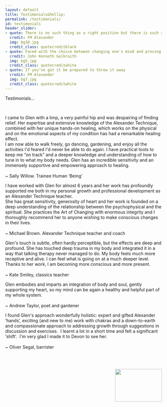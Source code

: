```yaml
---
layout: default
title: Testimonials&hellip;
permalink: /testimonials/
id: testimonials
header_slider:
- quote: There is no such thing as a right position but there is such a thing as a right direction
  credit: FM Alexander
  img: bg10.jpg
  credit_class: quotecreditblack
- quote: Faced with the choice between changing one's mind and proving that there is no need to do so, almost everyone gets busy on the proof
  credit: John Kenneth Galbraith
  img: bg5.jpg
  credit_class: quotecreditwhite
- quote: If you’ve got it be prepared to throw it away
  credit: FM Alexander
  img: bg7.jpg
  credit_class: quotecreditwhite
---
```


<!-- .content-block 1 begins -->
<div class="content-block">
    <p class="runinheading">Testimonials&hellip;</p>
    <p>&nbsp;</p>
    <div class="clear"></div>
    <div class="one-third">
        <p class="pitalictestimonial">I came to Glen with a limp, a very painful hip and was despairing of finding relief. Her expertise and extensive knowledge of the Alexander Technique, combined with her unique hands-on healing, which works on the physical and on the emotional aspects of my condition has had a remarkable healing effect.
            <br /> I am now able to walk freely, go dancing, gardening, and enjoy all the activities I&#39;d feared I&#39;d never be able to do again. I have practical tools to keep me &ldquo;on track&rdquo; and a deeper knowledge and understanding of how to tune in to what my body needs. Glen has an incredible sensitivity and an immensely supportive and empowering approach to healing.
            <br />
            <br />
            <span class="quotecreditinline">&#126; Sally Willow. Trainee Human &lsquo;Being&rsquo;</span></p>
    </div>
    <div class="one-third">
        <p class="pitalictestimonial">I have worked with Glen for almost 6 years and her work has profoundly supported me both in my personal growth and professional development as an Alexander Technique teacher.
            <br /> She has great sensitivity, generosity of heart and her work is founded on a deep understanding of the relationship between the psychophysical and the spiritual. She practices the Art of Changing with enormous integrity and I thoroughly recommend her to anyone wishing to make conscious changes in their lives.
            <br />
            <br />
            <span class="quotecreditinline">&#126; Michael Brown. Alexander Technique teacher and coach</span></p>
    </div>
    <div class="one-third last">
        <p class="pitalictestimonial">Glen&#39;s touch is subtle, often hardly perceptible, but the effects are deep and profound. She has touched deep trauma in my body and integrated it in a way that talking therapy never managed to do. My body feels much more receptive and alive. I can feel what is going on at a much deeper level. Thanks to her work, I am becoming more conscious and more present.
            <br />
            <br />
            <span class="quotecreditinline">&#126; Kate Smiley, classics teacher</span> </p>
    </div>
</div>
<!-- .content-block 1 ends -->
<div class="clear"></div>
<!-- .content-block 2 begins -->
<div class="content-block">
    <div class="one-third">
        <p class="pitalictestimonial">Glen embodies and imparts an integration of body and soul, gently supporting my heart, so my mind can be again a healthy and helpful part of my whole system.
            <br />
            <br />
            <span class="quotecreditinline">&#126; Andrew Taylor, poet and gardener</span></p>
    </div>
    <div class="one-third">
        <p class="pitalictestimonial">I found Glen&#39;s approach wonderfully holistic: expert and gifted Alexander &lsquo;hands&rsquo;, exciting &#40;and new to me&#41; work with chakras and a down-to-earth and compassionate approach to addressing growth through suggestions in discussion and exercises.  I learnt a lot in a short time and felt a significant &lsquo;shift&rsquo;.  I&#39;m very glad I made it to Devon to see her.
            <br />
            <br />
            <span class="quotecreditinline">&#126; Oliver Segal, barrister</span></p>
    </div>
    <div class="one-third last">
        <p class="pitalictestimonial">
            <br />
            <br />
            <span class="quotecreditinline"></span></p>
    </div>
</div>
<!-- .content-block 2 ends -->
<div class="clear"></div>
<img src="{{ '/images/bottomquotes.png' | relative_url }}" width="150" height="105" border="0" align="right" />
